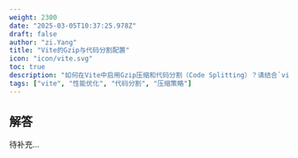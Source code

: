 ```yaml
---
weight: 2300
date: "2025-03-05T10:37:25.978Z"
draft: false
author: "zi.Yang"
title: "Vite的Gzip与代码分割配置"
icon: "icon/vite.svg"
toc: true
description: "如何在Vite中启用Gzip压缩和代码分割（Code Splitting）？请结合`vite-plugin-compression`插件和Rollup配置说明优化方案？"
tags: ["vite", "性能优化", "代码分割", "压缩策略"]
---
```


## 解答

待补充...
